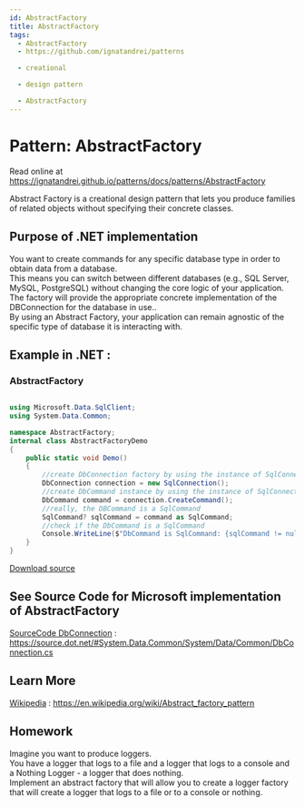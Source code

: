 ```yaml
---
id: AbstractFactory
title: AbstractFactory
tags:
  - AbstractFactory
  - https://github.com/ignatandrei/patterns

  - creational

  - design pattern

  - AbstractFactory
---
```


# Pattern:  AbstractFactory

Read online at https://ignatandrei.github.io/patterns/docs/patterns/AbstractFactory

<!-- id : 17 -->
Abstract Factory is a creational design pattern that lets you produce families of related objects without specifying their concrete classes.    <br />

## Purpose of .NET implementation

You want to create commands for any specific database type in order to obtain data from a database.    <br />
This means you can switch between different databases (e.g., SQL Server, MySQL, PostgreSQL) without changing the core logic of your application.    <br />
The factory will provide the appropriate concrete implementation of the DBConnection for the database in use..    <br />
By using an Abstract Factory, your application can remain agnostic of the specific type of database it is interacting with.    <br />

## Example in .NET : 


###  AbstractFactory
```csharp showLineNumbers title="AbstractFactory example for Pattern AbstractFactory"

using Microsoft.Data.SqlClient;
using System.Data.Common;

namespace AbstractFactory;
internal class AbstractFactoryDemo
{
    public static void Demo()
    {
        //create DbConnection factory by using the instance of SqlConnection
        DbConnection connection = new SqlConnection();
        //create DbCommand instance by using the instance of SqlConnection
        DbCommand command = connection.CreateCommand();
        //really, the DBCommand is a SqlCommand
        SqlCommand? sqlCommand = command as SqlCommand;
        //check if the DbCommand is a SqlCommand
        Console.WriteLine($"DbCommand is SqlCommand: {sqlCommand != null}");
    }
}

```

<!-- delete start -->
[Download source](/zipSourceCodes/abstractfactory.zip)
<!-- delete end -->


## See Source Code for Microsoft implementation of AbstractFactory


[SourceCode DbConnection](https://source.dot.net/#System.Data.Common/System/Data/Common/DbConnection.cs) : https://source.dot.net/#System.Data.Common/System/Data/Common/DbConnection.cs


## Learn More


[Wikipedia](https://en.wikipedia.org/wiki/Abstract_factory_pattern) : https://en.wikipedia.org/wiki/Abstract_factory_pattern   


## Homework


Imagine you want to produce loggers.    <br />
You have a logger that logs to a file and a logger that logs to a console and a Nothing Logger - a logger that does nothing.    <br />
Implement an abstract factory that will allow you to create a logger factory that will create a logger that logs to a file or to a console or nothing.    <br />


